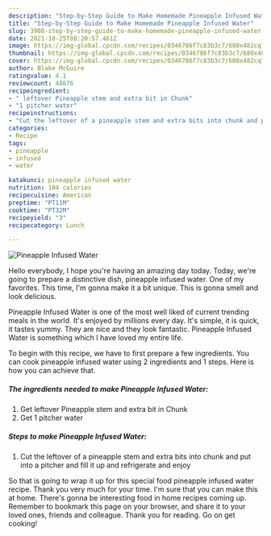 ```yaml
---
description: "Step-by-Step Guide to Make Homemade Pineapple Infused Water"
title: "Step-by-Step Guide to Make Homemade Pineapple Infused Water"
slug: 3908-step-by-step-guide-to-make-homemade-pineapple-infused-water
date: 2021-10-25T08:20:57.461Z
image: https://img-global.cpcdn.com/recipes/0346786f7c83b3c7/680x482cq70/pineapple-infused-water-recipe-main-photo.jpg
thumbnail: https://img-global.cpcdn.com/recipes/0346786f7c83b3c7/680x482cq70/pineapple-infused-water-recipe-main-photo.jpg
cover: https://img-global.cpcdn.com/recipes/0346786f7c83b3c7/680x482cq70/pineapple-infused-water-recipe-main-photo.jpg
author: Blake McGuire
ratingvalue: 4.1
reviewcount: 48676
recipeingredient:
- " leftover Pineapple stem and extra bit in Chunk"
- "1 pitcher water"
recipeinstructions:
- "Cut the leftover of a pineapple stem and extra bits into chunk and put into a pitcher and fill it up and refrigerate and enjoy"
categories:
- Recipe
tags:
- pineapple
- infused
- water

katakunci: pineapple infused water 
nutrition: 104 calories
recipecuisine: American
preptime: "PT11M"
cooktime: "PT32M"
recipeyield: "3"
recipecategory: Lunch

---
```



![Pineapple Infused Water](https://img-global.cpcdn.com/recipes/0346786f7c83b3c7/680x482cq70/pineapple-infused-water-recipe-main-photo.jpg)

Hello everybody, I hope you're having an amazing day today. Today, we're going to prepare a distinctive dish, pineapple infused water. One of my favorites. This time, I'm gonna make it a bit unique. This is gonna smell and look delicious.



Pineapple Infused Water is one of the most well liked of current trending meals in the world. It's enjoyed by millions every day. It's simple, it is quick, it tastes yummy. They are nice and they look fantastic. Pineapple Infused Water is something which I have loved my entire life.


To begin with this recipe, we have to first prepare a few ingredients. You can cook pineapple infused water using 2 ingredients and 1 steps. Here is how you can achieve that.

<!--inarticleads1-->

##### The ingredients needed to make Pineapple Infused Water:

1. Get  leftover Pineapple stem and extra bit in Chunk
1. Get 1 pitcher water




<!--inarticleads2-->

##### Steps to make Pineapple Infused Water:

1. Cut the leftover of a pineapple stem and extra bits into chunk and put into a pitcher and fill it up and refrigerate and enjoy




So that is going to wrap it up for this special food pineapple infused water recipe. Thank you very much for your time. I'm sure that you can make this at home. There's gonna be interesting food in home recipes coming up. Remember to bookmark this page on your browser, and share it to your loved ones, friends and colleague. Thank you for reading. Go on get cooking!
